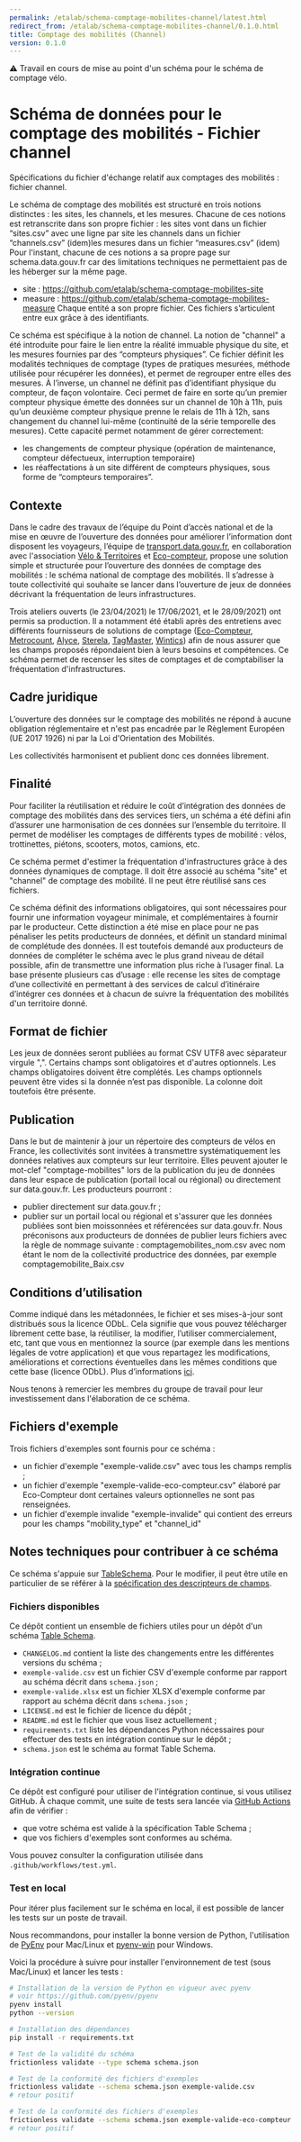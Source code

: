 ```yaml
---
permalink: /etalab/schema-comptage-mobilites-channel/latest.html
redirect_from: /etalab/schema-comptage-mobilites-channel/0.1.0.html
title: Comptage des mobilités (Channel)
version: 0.1.0
---
```


:warning: Travail en cours de mise au point d'un schéma pour le schéma de comptage vélo.

# Schéma de données pour le comptage des mobilités - Fichier channel

Spécifications du fichier d'échange relatif aux comptages des mobilités : fichier channel.

Le schéma de comptage des mobilités est structuré en trois notions distinctes : les sites, les channels, et les mesures.
Chacune de ces notions est retranscrite dans son propre fichier :
les sites vont dans un fichier “sites.csv” avec une ligne par site les channels dans un fichier “channels.csv” (idem)les mesures dans un fichier “measures.csv” (idem)
Pour l'instant, chacune de ces notions a sa propre page sur schema.data.gouv.fr car des limitations techniques ne permettaient pas de les héberger sur la même page.
- site : https://github.com/etalab/schema-comptage-mobilites-site
- measure : https://github.com/etalab/schema-comptage-mobilites-measure
Chaque entité a son propre fichier. Ces fichiers s’articulent entre eux grâce à des identifiants.

Ce schéma est spécifique à la notion de channel. 
La notion de "channel" a été introduite pour faire le lien entre la réalité immuable physique du site, et les mesures fournies par des “compteurs physiques”.
Ce fichier définit les modalités techniques de comptage (types de pratiques mesurées, méthode utilisée pour récupérer les données), et permet de regrouper entre elles des mesures. À l’inverse, un channel ne définit pas d’identifiant physique du compteur, de façon volontaire.
Ceci permet de faire en sorte qu’un premier compteur physique émette des données sur un channel de 10h à 11h, puis qu’un deuxième compteur physique prenne le relais de 11h à 12h, sans changement du channel lui-même (continuité de la série temporelle des mesures).
Cette capacité permet notamment de gérer correctement:
- les changements de compteur physique (opération de maintenance, compteur défectueux, interruption temporaire)
- les réaffectations à un site différent de compteurs physiques, sous forme de “compteurs temporaires”.

## Contexte

Dans le cadre des travaux de l’équipe du Point d’accès national et de la mise en œuvre de l’ouverture des données pour améliorer l’information dont disposent les voyageurs, l’équipe de [transport.data.gouv.fr](https://transport.data.gouv.fr/), en collaboration avec l'association [Vélo & Territoires](https://www.velo-territoires.org/) et [Eco-compteur](https://www.eco-compteur.com/), propose une solution simple et structurée pour l’ouverture des données de comptage des mobilités : le schéma national de comptage des mobilités. Il s’adresse à toute collectivité qui souhaite se lancer dans l’ouverture de jeux de données décrivant la fréquentation de leurs infrastructures.

Trois ateliers ouverts (le 23/04/2021) le 17/06/2021, et le 28/09/2021) ont permis sa production. Il a notamment été établi après des entretiens avec différents fournisseurs de solutions de comptage ([Eco-Compteur](https://www.eco-compteur.com/), [Metrocount](https://metrocount.com/fr/), [Alyce](https://alyce.fr/), [Sterela](http://www.sterela.fr/), [TagMaster](https://tagmaster.com/), [Wintics](https://wintics.com/fr/)) afin de nous assurer que les champs proposés répondaient bien à leurs besoins et compétences. Ce schéma permet de recenser les sites de comptages et de comptabiliser la fréquentation d'infrastructures. 

## Cadre juridique

L’ouverture des données sur le comptage des mobilités ne répond à aucune obligation réglementaire et n'est pas encadrée par le Règlement Européen (UE 2017 1926) ni par la Loi d'Orientation des Mobilités.

Les collectivités harmonisent et publient donc ces données librement.  

## Finalité

Pour faciliter la réutilisation et réduire le coût d’intégration des données de comptage des mobilités dans des services tiers, un schéma a été défini afin d’assurer une harmonisation de ces données sur l’ensemble du territoire. Il permet de modéliser les comptages de différents types de mobilité : vélos, trottinettes, piétons, scooters, motos, camions, etc. 

Ce schéma permet d'estimer la fréquentation d'infrastructures grâce à des données dynamiques de comptage. 
Il doit être associé au schéma "site" et "channel" de comptage des mobilité. Il ne peut être réutilisé sans ces fichiers.

Ce schéma définit des informations obligatoires, qui sont nécessaires pour fournir une information voyageur minimale, et complémentaires à fournir par le producteur. Cette distinction a été mise en place pour ne pas pénaliser les petits producteurs de données, et définit un standard minimal de complétude des données. Il est toutefois demandé aux producteurs de données de compléter le schéma avec le plus grand niveau de détail possible, afin de transmettre une information plus riche à l’usager final.
La base présente plusieurs cas d’usage : elle recense les sites de comptage d’une collectivité en permettant à des services de calcul d’itinéraire d’intégrer ces données et à chacun de suivre la fréquentation des mobilités d'un territoire donné.

## Format de fichier

Les jeux de données seront publiées au format CSV UTF8 avec séparateur virgule ",". Certains champs sont obligatoires et d'autres optionnels. Les champs obligatoires doivent être complétés. Les champs optionnels peuvent être vides si la donnée n’est pas disponible. La colonne doit toutefois être présente.

## Publication

Dans le but de maintenir à jour un répertoire des compteurs de vélos en France, les collectivités sont invitées à transmettre systématiquement les données relatives aux compteurs sur leur territoire. Elles peuvent ajouter le mot-clef "comptage-mobilites" lors de la publication du jeu de données dans leur espace de publication (portail local ou régional) ou directement sur data.gouv.fr. Les producteurs pourront :

- publier directement sur data.gouv.fr ;
- publier sur un portail local ou régional et s'assurer que les données publiées sont bien moissonnées et référencées sur data.gouv.fr.
Nous préconisons aux producteurs de données de publier leurs fichiers avec la règle de nommage suivante : comptagemobilites_nom.csv avec nom étant le nom de la collectivité productrice des données, par exemple comptagemobilite_Baix.csv


## Conditions d’utilisation

Comme indiqué dans les métadonnées, le fichier et ses mises-à-jour sont distribués sous la licence ODbL. Cela signifie que vous pouvez télécharger librement cette base, la réutiliser, la modifier, l’utiliser commercialement, etc, tant que vous en mentionnez la source (par exemple dans les mentions légales de votre application) et que vous repartagez les modifications, améliorations et corrections éventuelles dans les mêmes conditions que cette base (licence ODbL). Plus d’informations [ici](https://doc.transport.data.gouv.fr/reutilisateurs/licence-odbl-et-conditions-de-reutilisation).

Nous tenons à remercier les membres du groupe de travail pour leur investissement dans l'élaboration de ce schéma.


## Fichiers d'exemple
Trois fichiers d'exemples sont fournis pour ce schéma :

- un fichier d'exemple "exemple-valide.csv" avec tous les champs remplis ;
- un fichier d'exemple "exemple-valide-eco-compteur.csv" élaboré par Eco-Compteur dont certaines valeurs optionnelles ne sont pas renseignées.
- un fichier d'exemple invalide "exemple-invalide" qui contient des erreurs pour les champs "mobility_type" et "channel_id" 

## Notes techniques pour contribuer à ce schéma

Ce schéma s'appuie sur [TableSchema](https://specs.frictionlessdata.io/table-schema/). Pour le modifier, il peut être utile en particulier de se référer à la [spécification des descripteurs de champs](https://specs.frictionlessdata.io/table-schema/#field-descriptors).

### Fichiers disponibles

Ce dépôt contient un ensemble de fichiers utiles pour un dépôt d'un schéma [Table Schema](https://specs.frictionlessdata.io/table-schema/).

- `CHANGELOG.md` contient la liste des changements entre les différentes versions du schéma ;
- `exemple-valide.csv` est un fichier CSV d'exemple conforme par rapport au schéma décrit dans `schema.json`  ;
- `exemple-valide.xlsx` est un fichier XLSX d'exemple conforme par rapport au schéma décrit dans `schema.json` ;
- `LICENSE.md` est le fichier de licence du dépôt ;
- `README.md` est le fichier que vous lisez actuellement ;
- `requirements.txt` liste les dépendances Python nécessaires pour effectuer des tests en intégration continue sur le dépôt ;
- `schema.json` est le schéma au format Table Schema.

### Intégration continue

Ce dépôt est configuré pour utiliser de l'intégration continue, si vous utilisez GitHub. À chaque commit, une suite de tests sera lancée via [GitHub Actions](https://github.com/features/actions) afin de vérifier :

- que votre schéma est valide à la spécification Table Schema ;
- que vos fichiers d'exemples sont conformes au schéma.

Vous pouvez consulter la configuration utilisée dans `.github/workflows/test.yml`.

### Test en local

Pour itérer plus facilement sur le schéma en local, il est possible de lancer les tests sur un poste de travail.

Nous recommandons, pour installer la bonne version de Python, l'utilisation de [PyEnv](https://github.com/pyenv/pyenv) pour Mac/Linux et [pyenv-win](https://github.com/pyenv-win/pyenv-win) pour Windows.

Voici la procédure à suivre pour installer l'environnement de test (sous Mac/Linux) et lancer les tests :

```bash
# Installation de la version de Python en vigueur avec pyenv
# voir https://github.com/pyenv/pyenv
pyenv install
python --version

# Installation des dépendances
pip install -r requirements.txt

# Test de la validité du schéma
frictionless validate --type schema schema.json

# Test de la conformité des fichiers d'exemples
frictionless validate --schema schema.json exemple-valide.csv
# retour positif

# Test de la conformité des fichiers d'exemples
frictionless validate --schema schema.json exemple-valide-eco-compteur.csv
# retour positif

```